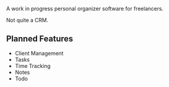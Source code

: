 A work in progress personal organizer software for freelancers. 

Not quite a CRM. 

## Planned Features
* Client Management
* Tasks
* Time Tracking
* Notes
* Todo